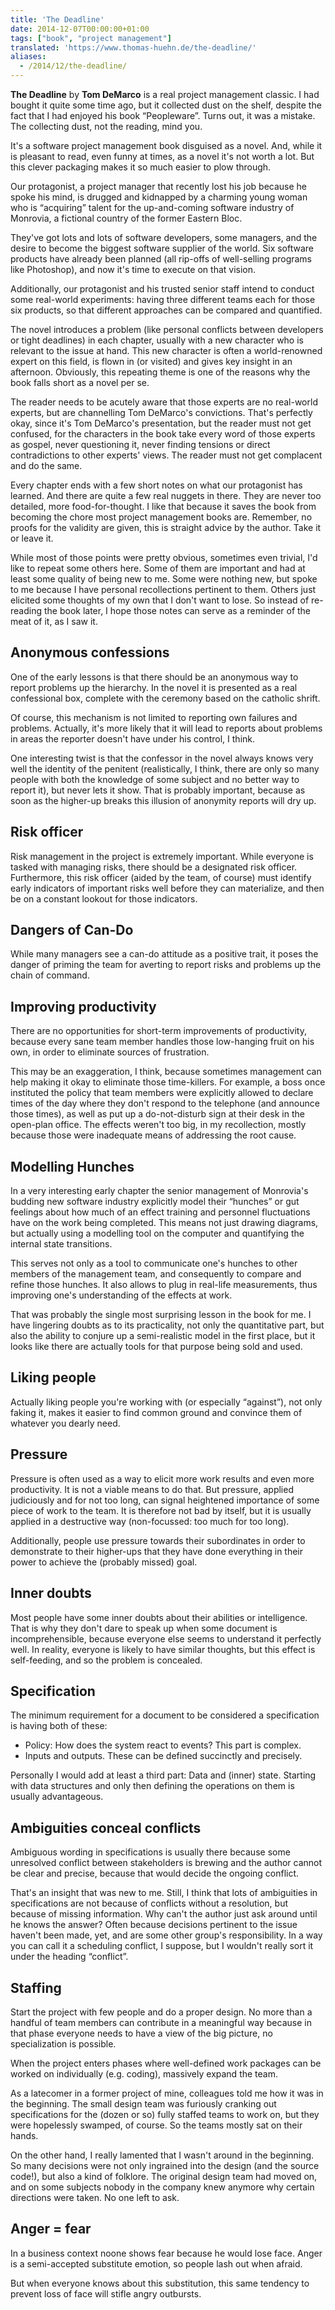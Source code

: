 ```yaml
---
title: 'The Deadline'
date: 2014-12-07T00:00:00+01:00
tags: ["book", "project management"]
translated: 'https://www.thomas-huehn.de/the-deadline/'
aliases:
  - /2014/12/the-deadline/
---
```

**The Deadline** by **Tom DeMarco** is a real project management classic. I had bought it quite some time ago, but it collected dust on the shelf, despite the fact that I had enjoyed his book “Peopleware”. Turns out, it was a mistake. The collecting dust, not the reading, mind you.

It's a software project management book disguised as a novel. And, while it is pleasant to read, even funny at times, as a novel it's not worth a lot. But this clever packaging makes it so much easier to plow through.

Our protagonist, a project manager that recently lost his job because he spoke his mind, is drugged and kidnapped by a charming young woman who is “acquiring” talent for the up-and-coming software industry of Monrovia, a fictional country of the former Eastern Bloc.

They've got lots and lots of software developers, some managers, and the desire to become the biggest software supplier of the world. Six software products have already been planned (all rip-offs of well-selling programs like Photoshop), and now it's time to execute on that vision.

Additionally, our protagonist and his trusted senior staff intend to conduct some real-world experiments: having three different teams each for those six products, so that different approaches can be compared and quantified.

The novel introduces a problem (like personal conflicts between developers or tight deadlines) in each chapter, usually with a new character who is relevant to the issue at hand. This new character is often a world-renowned expert on this field, is flown in (or visited) and gives key insight in an afternoon. Obviously, this repeating theme is one of the reasons why the book falls short as a novel per se.

The reader needs to be acutely aware that those experts are no real-world experts, but are channelling Tom DeMarco's convictions. That's perfectly okay, since it's Tom DeMarco's presentation, but the reader must not get confused, for the characters in the book take every word of those experts as gospel, never questioning it, never finding tensions or direct contradictions to other experts' views. The reader must not get complacent and do the same.

Every chapter ends with a few short notes on what our protagonist has learned. And there are quite a few real nuggets in there. They are never too detailed, more food-for-thought. I like that because it saves the book from becoming the chore most project management books are. Remember, no proofs for the validity are given, this is straight advice by the author. Take it or leave it.

While most of those points were pretty obvious, sometimes even trivial, I'd like to repeat some others here. Some of them are important and had at least some quality of being new to me. Some were nothing new, but spoke to me because I have personal recollections pertinent to them. Others just elicited some thoughts of my own that I don't want to lose. So instead of re-reading the book later, I hope those notes can serve as a reminder of the meat of it, as I saw it.

## Anonymous confessions

One of the early lessons is that there should be an anonymous way to report problems up the hierarchy. In the novel it is presented as a real confessional box, complete with the ceremony based on the catholic shrift.

Of course, this mechanism is not limited to reporting own failures and problems. Actually, it's more likely that it will lead to reports about problems in areas the reporter doesn't have under his control, I think.

One interesting twist is that the confessor in the novel always knows very well the identity of the penitent (realistically, I think, there are only so many people with both the knowledge of some subject and no better way to report it), but never lets it show. That is probably important, because as soon as the higher-up breaks this illusion of anonymity reports will dry up.

## Risk officer

Risk management in the project is extremely important. While everyone is tasked with managing risks, there should be a designated risk officer. Furthermore, this risk officer (aided by the team, of course) must identify early indicators of important risks well before they can materialize, and then be on a constant lookout for those indicators.

## Dangers of Can-Do

While many managers see a can-do attitude as a positive trait, it poses the danger of priming the team for averting to report risks and problems up the chain of command.

## Improving productivity

There are no opportunities for short-term improvements of productivity, because every sane team member handles those low-hanging fruit on his own, in order to eliminate sources of frustration.

This may be an exaggeration, I think, because sometimes management can help making it okay to eliminate those time-killers. For example, a boss once instituted the policy that team members were explicitly allowed to declare times of the day where they don't respond to the telephone (and announce those times), as well as put up a do-not-disturb sign at their desk in the open-plan office. The effects weren't too big, in my recollection, mostly because those were inadequate means of addressing the root cause.

## Modelling Hunches

In a very interesting early chapter the senior management of Monrovia's budding new software industry explicitly model their “hunches” or gut feelings about how much of an effect training and personnel fluctuations have on the work being completed. This means not just drawing diagrams, but actually using a modelling tool on the computer and quantifying the internal state transitions.

This serves not only as a tool to communicate one's hunches to other members of the management team, and consequently to compare and refine those hunches. It also allows to plug in real-life measurements, thus improving one's understanding of the effects at work.

That was probably the single most surprising lesson in the book for me. I have lingering doubts as to its practicality, not only the quantitative part, but also the ability to conjure up a semi-realistic model in the first place, but it looks like there are actually tools for that purpose being sold and used.

## Liking people

Actually liking people you're working with (or especially “against”), not only faking it, makes it easier to find common ground and convince them of whatever you dearly need.

## Pressure

Pressure is often used as a way to elicit more work results and even more productivity. It is not a viable means to do that. But pressure, applied judiciously and for not too long, can signal heightened importance of some piece of work to the team. It is therefore not bad by itself, but it is usually applied in a destructive way (non-focussed: too much for too long).

Additionally, people use pressure towards their subordinates in order to demonstrate to their higher-ups that they have done everything in their power to achieve the (probably missed) goal.

## Inner doubts

Most people have some inner doubts about their abilities or intelligence. That is why they don't dare to speak up when some document is incomprehensible, because everyone else seems to understand it perfectly well. In reality, everyone is likely to have similar thoughts, but this effect is self-feeding, and so the problem is concealed.

## Specification

The minimum requirement for a document to be considered a specification is having both of these:

- Policy: How does the system react to events? This part is complex.
- Inputs and outputs. These can be defined succinctly and precisely.

Personally I would add at least a third part: Data and (inner) state. Starting with data structures and only then defining the operations on them is usually advantageous.

## Ambiguities conceal conflicts

Ambiguous wording in specifications is usually there because some unresolved conflict between stakeholders is brewing and the author cannot be clear and precise, because that would decide the ongoing conflict.

That's an insight that was new to me. Still, I think that lots of ambiguities in specifications are not because of conflicts without a resolution, but because of missing information. Why can't the author just ask around until he knows the answer? Often because decisions pertinent to the issue haven't been made, yet, and are some other group's responsibility. In a way you can call it a scheduling conflict, I suppose, but I wouldn't really sort it under the heading “conflict”.

## Staffing

Start the project with few people and do a proper design. No more than a handful of team members can contribute in a meaningful way because in that phase everyone needs to have a view of the big picture, no specialization is possible.

When the project enters phases where well-defined work packages can be worked on individually (e.g. coding), massively expand the team.

As a latecomer in a former project of mine, colleagues told me how it was in the beginning. The small design team was furiously cranking out specifications for the (dozen or so) fully staffed teams to work on, but they were hopelessly swamped, of course. So the teams mostly sat on their hands.

On the other hand, I really lamented that I wasn't around in the beginning. So many decisions were not only ingrained into the design (and the source code!), but also a kind of folklore. The original design team had moved on, and on some subjects nobody in the company knew anymore why certain directions were taken. No one left to ask.

## Anger = fear

In a business context noone shows fear because he would lose face. Anger is a semi-accepted substitute emotion, so people lash out when afraid.

But when everyone knows about this substitution, this same tendency to prevent loss of face will stifle angry outbursts.